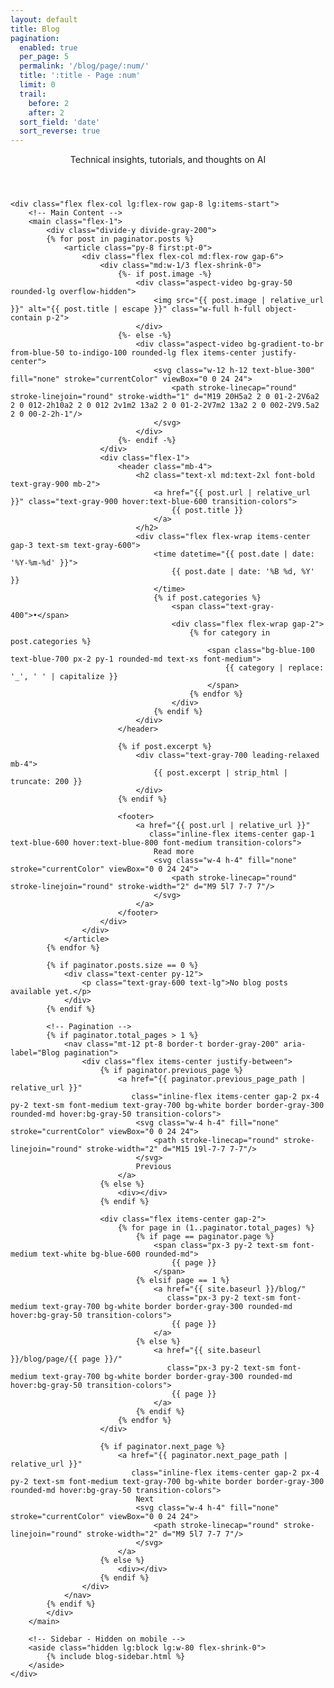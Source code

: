 ```yaml
---
layout: default
title: Blog
pagination:
  enabled: true
  per_page: 5
  permalink: '/blog/page/:num/'
  title: ':title - Page :num'
  limit: 0
  trail:
    before: 2
    after: 2
  sort_field: 'date'
  sort_reverse: true
---
```


<div class="max-w-6xl mx-auto px-4 sm:px-6 md:px-8 py-4 md:py-12">
    <!-- Header -->
    <header class="mb-12 pb-8 border-b border-gray-200">
        <p class="text-gray-600 text-xl leading-relaxed">
            Technical insights, tutorials, and thoughts on AI
        </p>
    </header>

    <div class="flex flex-col lg:flex-row gap-8 lg:items-start">
        <!-- Main Content -->
        <main class="flex-1">
            <div class="divide-y divide-gray-200">
            {% for post in paginator.posts %}
                <article class="py-8 first:pt-0">
                    <div class="flex flex-col md:flex-row gap-6">
                        <div class="md:w-1/3 flex-shrink-0">
                            {%- if post.image -%}
                                <div class="aspect-video bg-gray-50 rounded-lg overflow-hidden">
                                    <img src="{{ post.image | relative_url }}" alt="{{ post.title | escape }}" class="w-full h-full object-contain p-2">
                                </div>
                            {%- else -%}
                                <div class="aspect-video bg-gradient-to-br from-blue-50 to-indigo-100 rounded-lg flex items-center justify-center">
                                    <svg class="w-12 h-12 text-blue-300" fill="none" stroke="currentColor" viewBox="0 0 24 24">
                                        <path stroke-linecap="round" stroke-linejoin="round" stroke-width="1" d="M19 20H5a2 2 0 01-2-2V6a2 2 0 012-2h10a2 2 0 012 2v1m2 13a2 2 0 01-2-2V7m2 13a2 2 0 002-2V9.5a2 2 0 00-2-2h-1"/>
                                    </svg>
                                </div>
                            {%- endif -%}
                        </div>
                        <div class="flex-1">
                            <header class="mb-4">
                                <h2 class="text-xl md:text-2xl font-bold text-gray-900 mb-2">
                                    <a href="{{ post.url | relative_url }}" class="text-gray-900 hover:text-blue-600 transition-colors">
                                        {{ post.title }}
                                    </a>
                                </h2>
                                <div class="flex flex-wrap items-center gap-3 text-sm text-gray-600">
                                    <time datetime="{{ post.date | date: '%Y-%m-%d' }}">
                                        {{ post.date | date: '%B %d, %Y' }}
                                    </time>
                                    {% if post.categories %}
                                        <span class="text-gray-400">•</span>
                                        <div class="flex flex-wrap gap-2">
                                            {% for category in post.categories %}
                                                <span class="bg-blue-100 text-blue-700 px-2 py-1 rounded-md text-xs font-medium">
                                                    {{ category | replace: '_', ' ' | capitalize }}
                                                </span>
                                            {% endfor %}
                                        </div>
                                    {% endif %}
                                </div>
                            </header>
                            
                            {% if post.excerpt %}
                                <div class="text-gray-700 leading-relaxed mb-4">
                                    {{ post.excerpt | strip_html | truncate: 200 }}
                                </div>
                            {% endif %}
                            
                            <footer>
                                <a href="{{ post.url | relative_url }}" 
                                   class="inline-flex items-center gap-1 text-blue-600 hover:text-blue-800 font-medium transition-colors">
                                    Read more
                                    <svg class="w-4 h-4" fill="none" stroke="currentColor" viewBox="0 0 24 24">
                                        <path stroke-linecap="round" stroke-linejoin="round" stroke-width="2" d="M9 5l7 7-7 7"/>
                                    </svg>
                                </a>
                            </footer>
                        </div>
                    </div>
                </article>
            {% endfor %}
            
            {% if paginator.posts.size == 0 %}
                <div class="text-center py-12">
                    <p class="text-gray-600 text-lg">No blog posts available yet.</p>
                </div>
            {% endif %}
            
            <!-- Pagination -->
            {% if paginator.total_pages > 1 %}
                <nav class="mt-12 pt-8 border-t border-gray-200" aria-label="Blog pagination">
                    <div class="flex items-center justify-between">
                        {% if paginator.previous_page %}
                            <a href="{{ paginator.previous_page_path | relative_url }}" 
                               class="inline-flex items-center gap-2 px-4 py-2 text-sm font-medium text-gray-700 bg-white border border-gray-300 rounded-md hover:bg-gray-50 transition-colors">
                                <svg class="w-4 h-4" fill="none" stroke="currentColor" viewBox="0 0 24 24">
                                    <path stroke-linecap="round" stroke-linejoin="round" stroke-width="2" d="M15 19l-7-7 7-7"/>
                                </svg>
                                Previous
                            </a>
                        {% else %}
                            <div></div>
                        {% endif %}
                        
                        <div class="flex items-center gap-2">
                            {% for page in (1..paginator.total_pages) %}
                                {% if page == paginator.page %}
                                    <span class="px-3 py-2 text-sm font-medium text-white bg-blue-600 rounded-md">
                                        {{ page }}
                                    </span>
                                {% elsif page == 1 %}
                                    <a href="{{ site.baseurl }}/blog/" 
                                       class="px-3 py-2 text-sm font-medium text-gray-700 bg-white border border-gray-300 rounded-md hover:bg-gray-50 transition-colors">
                                        {{ page }}
                                    </a>
                                {% else %}
                                    <a href="{{ site.baseurl }}/blog/page/{{ page }}/" 
                                       class="px-3 py-2 text-sm font-medium text-gray-700 bg-white border border-gray-300 rounded-md hover:bg-gray-50 transition-colors">
                                        {{ page }}
                                    </a>
                                {% endif %}
                            {% endfor %}
                        </div>
                        
                        {% if paginator.next_page %}
                            <a href="{{ paginator.next_page_path | relative_url }}" 
                               class="inline-flex items-center gap-2 px-4 py-2 text-sm font-medium text-gray-700 bg-white border border-gray-300 rounded-md hover:bg-gray-50 transition-colors">
                                Next
                                <svg class="w-4 h-4" fill="none" stroke="currentColor" viewBox="0 0 24 24">
                                    <path stroke-linecap="round" stroke-linejoin="round" stroke-width="2" d="M9 5l7 7-7 7"/>
                                </svg>
                            </a>
                        {% else %}
                            <div></div>
                        {% endif %}
                    </div>
                </nav>
            {% endif %}
            </div>
        </main>

        <!-- Sidebar - Hidden on mobile -->
        <aside class="hidden lg:block lg:w-80 flex-shrink-0">
            {% include blog-sidebar.html %}
        </aside>
    </div>
</div>
